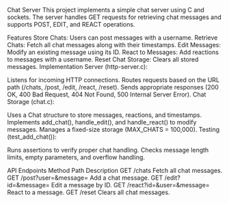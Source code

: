 Chat Server
This project implements a simple chat server using C and sockets. The server handles GET requests for retrieving chat messages and supports POST, EDIT, and REACT operations.

Features
Store Chats: Users can post messages with a username.
Retrieve Chats: Fetch all chat messages along with their timestamps.
Edit Messages: Modify an existing message using its ID.
React to Messages: Add reactions to messages with a username.
Reset Chat Storage: Clears all stored messages.
Implementation
Server (http-server.c):

Listens for incoming HTTP connections.
Routes requests based on the URL path (/chats, /post, /edit, /react, /reset).
Sends appropriate responses (200 OK, 400 Bad Request, 404 Not Found, 500 Internal Server Error).
Chat Storage (chat.c):

Uses a Chat structure to store messages, reactions, and timestamps.
Implements add_chat(), handle_edit(), and handle_react() to modify messages.
Manages a fixed-size storage (MAX_CHATS = 100,000).
Testing (test_add_chat()):

Runs assertions to verify proper chat handling.
Checks message length limits, empty parameters, and overflow handling.

API Endpoints
Method	Path	                                 Description
GET	   /chats	                              Fetch all chat messages.
GET	   /post?user=<name>&message=<msg>	      Add a chat message.
GET	   /edit?id=<id>&message=<msg>	          Edit a message by ID.
GET	   /react?id=<id>&user=<name>&message=<reaction>	React to a message.
GET	   /reset	                                 Clears all chat messages.


